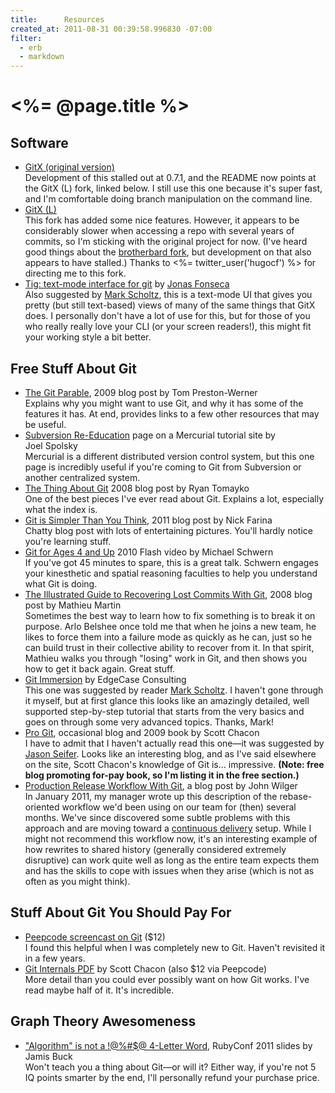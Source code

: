 ```yaml
---
title:      Resources
created_at: 2011-08-31 00:39:58.996830 -07:00
filter:
  - erb
  - markdown
---
```


<h1><%= @page.title %></h1>

<h2>Software</h2>

<ul class="full-size">

  <li>
    <a href="https://github.com/pieter/gitx/wiki/">GitX (original version)</a>
    <div class="reading-note">
      Development of this stalled out at 0.7.1, and the README now points at the GitX (L) fork, linked below.  I still use this one because it's super fast, and I'm comfortable doing branch manipulation on the command line.
    </div>
  </li>

  <li>
    <a href="http://gitx.laullon.com/">GitX (L)</a>
    <div class="reading-note">
      This fork has added some nice features.  However, it appears to be considerably slower when accessing a repo with several years of commits, so I'm sticking with the original project for now.  (I've heard good things about the <a href="https://github.com/brotherbard/gitx">brotherbard fork</a>, but development on that also appears to have stalled.) Thanks to <%= twitter_user('hugocf') %> for directing me to this fork.
    </div>
  </li>

  <li>
    <a href="http://jonas.nitro.dk/tig/">Tig: text-mode interface for git</a> by <a href="http://jonasfonseca.com/">Jonas Fonseca</a>
    <div class="reading-note">
      Also suggested by <a href="http://markscholtz.com/">Mark Scholtz</a>, this is a text-mode UI that gives you pretty (but still text-based) views of many of the same things that GitX does.  I personally don't have a lot of use for this, but for those of you who really really love your CLI (or your screen readers!), this might fit your working style a bit better.
    </div>
  </li>

</ul>

<h2>Free Stuff About Git</h2>

<ul class="full-size">
  <li>
    <a href="http://tom.preston-werner.com/2009/05/19/the-git-parable.html">The Git Parable</a>, 2009 blog post by Tom&nbsp;Preston-Werner
    <div class="reading-note">
      Explains why you might want to use Git, and why it has some of the features it has.  At end, provides links to a few other resources that may be useful.
    </div>
  </li>

  <li>
    <a href="http://hginit.com/00.html">Subversion Re-Education</a> page on a Mercurial tutorial site by Joel&nbsp;Spolsky
    <div class="reading-note">
      Mercurial is a different distributed version control system, but this one page is incredibly useful if you're coming to Git from Subversion or another centralized system.
    </div>
  </li>

  <li>
    <a href="http://tomayko.com/writings/the-thing-about-git">The Thing About Git</a> 2008 blog post by Ryan&nbsp;Tomayko
    <div class="reading-note">
      One of the best pieces I've ever read about Git.  Explains a lot, especially what the index is.
    </div>
  </li>

  <li>
    <a href="http://nfarina.com/post/9868516270/git-is-simpler">Git is Simpler Than You Think</a>, 2011 blog post by Nick&nbsp;Farina
    <div class="reading-note">
      Chatty blog post with lots of entertaining pictures.  You'll hardly notice you're learning stuff.
    </div>
  </li>

  <li>
    <a href="http://blip.tv/open-source-developers-conference/git-for-ages-4-and-up-4460524">Git for Ages 4 and Up</a> 2010 Flash video by Michael&nbsp;Schwern
    <div class="reading-note">
      If you've got 45 minutes to spare, this is a great talk.  Schwern engages your kinesthetic and spatial reasoning faculties to help you understand what Git is doing.
    </div>
  </li>

  <li>
    <a href="http://programblings.com/2008/06/07/the-illustrated-guide-to-recovering-lost-commits-with-git/">The Illustrated Guide to Recovering Lost Commits With Git</a>, 2008 blog post by Mathieu Martin
    <div class="reading-note">
      Sometimes the best way to learn how to fix something is to break it on purpose.  Arlo Belshee once told me that when he joins a new team, he likes to force them into a failure mode as quickly as he can, just so he can build trust in their collective ability to recover from it.  In that spirit, Mathieu walks you through "losing" work in Git, and then shows you how to get it back again.  Great stuff.
    </div>
  </li>

  <li>
    <a href="http://gitimmersion.com/">Git Immersion</a> by EdgeCase Consulting
    <div class="reading-note">
      This one was suggested by reader <a href="http://markscholtz.com/">Mark Scholtz</a>.  I haven't gone through it myself, but at first glance this looks like an amazingly detailed, well supported step-by-step tutorial that starts from the very basics and goes on through some very advanced topics.  Thanks, Mark!
    </div>
  </li>

  <li>
    <a href="http://progit.org/">Pro Git</a>, occasional blog and 2009 book by Scott&nbsp;Chacon
    <div class="reading-note">
      I have to admit that I haven't actually read this one&mdash;it was suggested by <a href="http://jasonseifer.com/">Jason Seifer</a>.  Looks like an interesting blog, and as I've said elsewhere on the site, Scott Chacon's knowledge of Git is... impressive.  <strong>(Note:  free blog promoting for-pay book, so I'm listing it in the free section.)</strong>
    </div>
  </li>

  <li>
    <a href="http://johnwilger.com/2011/01/production-release-workflow-with-git.html">Production Release Workflow With Git</a>, a blog post by John&nbsp;Wilger
    <div class="reading-note">
      In January 2011, my manager wrote up this description of the rebase-oriented workflow we'd been using on our team for (then) several months.  We've since discovered some subtle problems with this approach and are moving toward a <a href="http://continuousdelivery.com/">continuous delivery</a> setup.  While I might not recommend this workflow now, it's an interesting example of how rewrites to shared history (generally considered extremely disruptive) can work quite well as long as the entire team expects them and has the skills to cope with issues when they arise (which is not as often as you might think).
    </div>
  </li>
</ul>

<h2>Stuff About Git You Should Pay For</h2>

<ul class="full-size">
  <li>
    <a href="http://peepcode.com/products/git">Peepcode screencast on Git</a> ($12)
    <div class="reading-note">
      I found this helpful when I was completely new to Git.  Haven't revisited it in a few years.
    </div>
  </li>

  <li>
    <a href="https://peepcode.com/products/git-internals-pdf">Git Internals PDF</a> by Scott&nbsp;Chacon (also $12 via Peepcode)
    <div class="reading-note">
      More detail than you could ever possibly want on how Git works.  I've read maybe half of it.  It's incredible.
    </div>
  </li>
</ul>

<h2>Graph Theory Awesomeness</h2>

<ul class="full-size">
  <li>
    <a href="http://www.jamisbuck.org/presentations/rubyconf2011/index.html">"Algorithm" is not a !@%#$@ 4-Letter Word</a>, RubyConf 2011 slides by Jamis&nbsp;Buck
    <div class="reading-note">
      Won't teach you a thing about Git&mdash;or will it?  Either way, if you're not 5 IQ points smarter by the end, I'll personally refund your purchase price.
    </div>
  </li>
</ul>
